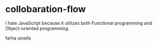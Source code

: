 # collobaration-flow


I hate JavaScript because it utilizes both Functional programming and Object-oriented programming.

farha smells

